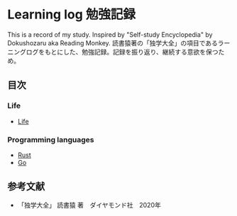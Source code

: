 # Learning log 勉強記録
This is a record of my study. Inspired by "Self-study Encyclopedia" by Dokushozaru aka Reading Monkey.
読書猿著の「独学大全」の項目であるラーニングログをもとにした、勉強記録。記録を振り返り、継続する意欲を保つため。


## 目次

### Life

- [Life](./Life)

### Programming languages
- [Rust](./Rust)
- [Go](./Go)

## 参考文献
- 「独学大全」 読書猿 著　ダイヤモンド社　2020年


